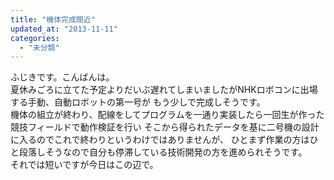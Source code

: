 ```yaml
---
title: "機体完成間近"
updated_at: "2013-11-11"
categories: 
  - "未分類"
---
```


ふじきです。こんばんは。  
夏休みごろに立てた予定よりだいぶ遅れてしまいましたがNHKロボコンに出場する手動、自動ロボットの第一号が もう少しで完成しそうです。  
機体の組立が終わり、配線をしてプログラムを一通り実装したら一回生が作った競技フィールドで動作検証を行い そこから得られたデータを基に二号機の設計に入るのでこれで終わりというわけではありませんが、 ひとまず作業の方はひと段落しそうなので自分も停滞している技術開発の方を進められそうです。  
それでは短いですが今日はこの辺で。
